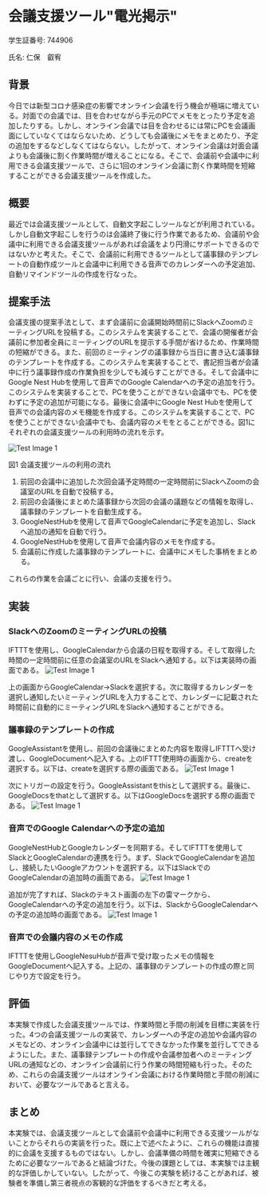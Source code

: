 # 会議支援ツール"電光掲示"
学生証番号: 744906

氏名: 仁保　叡宥
## 背景
今日では新型コロナ感染症の影響でオンライン会議を行う機会が極端に増えている。対面での会議では、目を合わせながら手元のPCでメモをとったり予定を追加したりする。しかし、オンライン会議では目を合わせるには常にPCを会議画面にしていなくてはならないため、どうしても会議後にメモをまとめたり、予定の追加をするなどしなくてはならない。したがって、オンライン会議は対面会議よりも会議後に割く作業時間が増えることになる。そこで、会議前や会議中に利用できる会議支援ツールで、さらに1回のオンライン会議に割く作業時間を短縮することができる会議支援ツールを作成した。

## 概要
最近では会議支援ツールとして、自動文字起こしツールなどが利用されている。しかし自動文字起こしを行うのは会議終了後に行う作業であるため、会議前や会議中に利用できる会議支援ツールがあれば会議をより円滑にサポートできるのではないかと考えた。そこで、会議前に利用できるツールとして議事録のテンプレートの自動作成ツールと会議中に利用できる音声でのカレンダーへの予定追加、自動リマインドツールの作成を行なった。

## 提案手法
会議支援の提案手法として、まず会議前に会議開始時間前にSlackへZoomのミーティングURLを投稿する。このシステムを実装することで、会議の開催者が会議前に参加者全員にミーティングのURLを提示する手間が省けるため、作業時間の短縮ができる。また、前回のミーティングの議事録から当日に書き込む議事録のテンプレートを作成する。このシステムを実装することで、書記担当者が会議中に行う議事録作成の作業負担を少しでも減らすことができる。そして会議中にGoogle Nest Hubを使用して音声でのGoogle Calendarへの予定の追加を行う。このシステムを実装することで、PCを使うことができない会議中でも、PCを使わずに予定の追加が可能になる。最後に会議中にGoogle Nest Hubを使用して音声での会議内容のメモ機能を作成する。このシステムを実装することで、PCを使うことができない会議中でも、会議内容のメモをとることができる。図1にそれぞれの会議支援ツールの利用時の流れを示す。

![Test Image 1](d.png)

図1 会議支援ツールの利用の流れ


1. 前回の会議中に追加した次回会議予定時間の一定時間前にSlackへZoomの会議室のURLを自動で投稿する。
2. 前回の会議後にまとめた議事録から次回の会議の議題などの情報を取得し、議事録のテンプレートを自動生成する。
3. GoogleNestHubを使用して音声でGoogleCalendarに予定を追加し、Slackへ追加の通知を自動で行う。
4. GoogleNestHubを使用して音声で会議内容のメモを作成する。
5. 会議前に作成した議事録のテンプレートに、会議中にメモした事柄をまとめる。


これらの作業を会議ごとに行い、会議の支援を行う。

## 実装
### SlackへのZoomのミーティングURLの投稿
IFTTTを使用し、GoogleCalendarから会議の日程を取得する。そして取得した時間の一定時間前に任意の会議室のURLをSlackへ通知する。以下は実装時の画面である。
![Test Image 1](e.png)

上の画面からGoogleCalendar->Slackを選択する。次に取得するカレンダーを選択し通知したいミーティングURLを入力することで、カレンダーに記載された時間前に自動的にミーティングURLをSlackへ通知することができる。

### 議事録のテンプレートの作成
GoogleAssistantを使用し、前回の会議後にまとめた内容を取得しIFTTTへ受け渡し、GoogleDocumentへ記入する。上のIFTTT使用時の画面から、createを選択する。以下は、createを選択する際の画面である。
![Test Image 1](f.png)

次にトリガーの設定を行う。GoogleAssistantをthisとして選択する。最後に、GoogleDocsをthatとして選択する。以下はGoogleDocsを選択する際の画面である。
![Test Image 1](g.png)

### 音声でのGoogle Calendarへの予定の追加
GoogleNestHubとGoogleカレンダーを同期する。そしてIFTTTを使用してSlackとGoogleCalendarの連携を行う。まず、SlackでGoogleCalendarを追加し、接続したいGoogleアカウントを選択する。以下はSlackでのGoogleCalendarの追加時の画面である。
![Test Image 1](h.png)

追加が完了すれば、Slackのテキスト画面の左下の雷マークから、GoogleCalendarへの予定の追加を行う。以下は、SlackからGoogleCalendarへの予定の追加時の画面である。
![Test Image 1](i.png)

### 音声での会議内容のメモの作成
IFTTTを使用しGoogleNesuHubが音声で受け取ったメモの情報をGoogleDocumentへ記入する。上記の、議事録のテンプレートの作成の際と同じやり方で設定を行う。

## 評価
本実験で作成した会議支援ツールでは、作業時間と手間の削減を目標に実装を行った。4つの会議支援ツールの実装で、カレンダーへの予定の追加や会議内容のメモなどの、オンライン会議中には並行してできなかった作業を並行してできるようにした。また、議事録テンプレートの作成や会議参加者へのミーティングURLの通知などの、オンライン会議前に行う作業の時間短縮も行った。そのため、これらの会議支援ツールはオンライン会議における作業時間と手間の削減において、必要なツールであると言える。

## まとめ
本実験では、会議支援ツールとして会議前や会議中に利用できる支援ツールがないことからそれらの実装を行った。既に上で述べたように、これらの機能は直接的に会議を支援するものではない。しかし、会議準備の時間を確実に短縮できるために必要なツールであると結論づけた。今後の課題としては、本実験では主観的な評価しかしていない。したがって、今後この実験を続けることがあれば、被験者を準備し第三者視点の客観的な評価をするべきだと考える。
